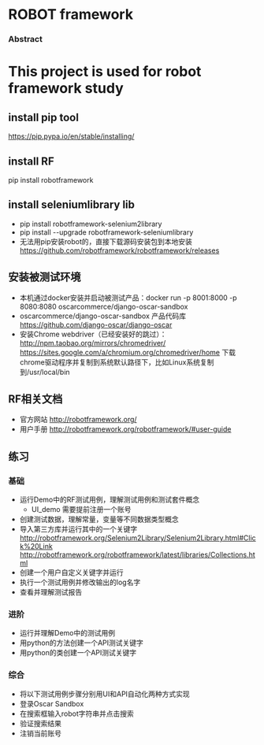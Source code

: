 ROBOT framework
=====================

### Abstract
This project is used for robot framework study
=============
## install pip tool
 https://pip.pypa.io/en/stable/installing/
## install RF
pip install robotframework
## install seleniumlibrary lib
- pip install robotframework-selenium2library
- pip install --upgrade robotframework-seleniumlibrary
- 无法用pip安装robot的，直接下载源码安装包到本地安装 https://github.com/robotframework/robotframework/releases

## 安装被测试环境
- 本机通过docker安装并启动被测试产品：docker run -p 8001:8000 -p 8080:8080 oscarcommerce/django-oscar-sandbox
- oscarcommerce/django-oscar-sandbox 产品代码库  https://github.com/django-oscar/django-oscar
- 安装Chrome webdriver（已经安装好的跳过）：
 http://npm.taobao.org/mirrors/chromedriver/
 https://sites.google.com/a/chromium.org/chromedriver/home
 下载chrome驱动程序并复制到系统默认路径下，比如Linux系统复制到/usr/local/bin

## RF相关文档
- 官方网站 http://robotframework.org/
- 用户手册 http://robotframework.org/robotframework/#user-guide
 
## 练习
### 基础
- 运行Demo中的RF测试用例，理解测试用例和测试套件概念
    - UI_demo 需要提前注册一个账号
- 创建测试数据，理解常量，变量等不同数据类型概念
- 导入第三方库并运行其中的一个关键字
  http://robotframework.org/Selenium2Library/Selenium2Library.html#Click%20Link
  http://robotframework.org/robotframework/latest/libraries/Collections.html
- 创建一个用户自定义关键字并运行
- 执行一个测试用例并修改输出的log名字
- 查看并理解测试报告


### 进阶
- 运行并理解Demo中的测试用例
- 用python的方法创建一个API测试关键字
- 用python的类创建一个API测试关键字

### 综合
- 将以下测试用例步骤分别用UI和API自动化两种方式实现
- 登录Oscar Sandbox
- 在搜索框输入robot字符串并点击搜索
- 验证搜索结果
- 注销当前账号
